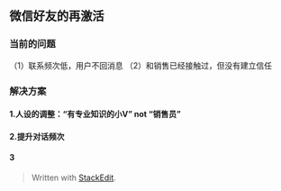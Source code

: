 

## 微信好友的再激活
### 当前的问题
（1）联系频次低，用户不回消息
（2）和销售已经接触过，但没有建立信任

### 解决方案
#### 1.人设的调整：“有专业知识的小V”  not  “销售员”
#### 2.提升对话频次
#### 3






> Written with [StackEdit](https://stackedit.io/).


<!--stackedit_data:
eyJoaXN0b3J5IjpbMTk2MjkxMjIxMCwtMzk0MTcyNzE5XX0=
-->